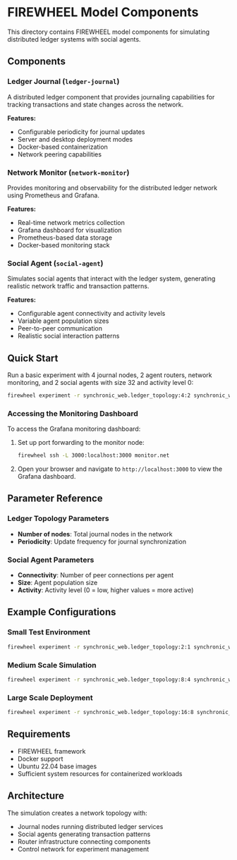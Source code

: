 # FIREWHEEL Model Components

This directory contains FIREWHEEL model components for simulating distributed ledger systems with social agents.

## Components

### Ledger Journal (`ledger-journal`)
A distributed ledger component that provides journaling capabilities for tracking transactions and state changes across the network.

**Features:**
- Configurable periodicity for journal updates
- Server and desktop deployment modes
- Docker-based containerization
- Network peering capabilities

### Network Monitor (`network-monitor`)
Provides monitoring and observability for the distributed ledger network using Prometheus and Grafana.

**Features:**
- Real-time network metrics collection
- Grafana dashboard for visualization
- Prometheus-based data storage
- Docker-based monitoring stack

### Social Agent (`social-agent`)
Simulates social agents that interact with the ledger system, generating realistic network traffic and transaction patterns.

**Features:**
- Configurable agent connectivity and activity levels
- Variable agent population sizes
- Peer-to-peer communication
- Realistic social interaction patterns

## Quick Start

Run a basic experiment with 4 journal nodes, 2 agent routers, network monitoring, and 2 social agents with size 32 and activity level 0:

```bash
firewheel experiment -r synchronic_web.ledger_topology:4:2 synchronic_web.network_monitor synchronic_web.social_agent:2:32:0 control_network minimega.launch
```

### Accessing the Monitoring Dashboard

To access the Grafana monitoring dashboard:

1. Set up port forwarding to the monitor node:
   ```bash
   firewheel ssh -L 3000:localhost:3000 monitor.net
   ```

2. Open your browser and navigate to `http://localhost:3000` to view the Grafana dashboard.

## Parameter Reference

### Ledger Topology Parameters
- **Number of nodes**: Total journal nodes in the network
- **Periodicity**: Update frequency for journal synchronization

### Social Agent Parameters
- **Connectivity**: Number of peer connections per agent
- **Size**: Agent population size
- **Activity**: Activity level (0 = low, higher values = more active)

## Example Configurations

### Small Test Environment
```bash
firewheel experiment -r synchronic_web.ledger_topology:2:1 synchronic_web.network_monitor synchronic_web.social_agent:1:16:0 control_network minimega.launch
```

### Medium Scale Simulation
```bash
firewheel experiment -r synchronic_web.ledger_topology:8:4 synchronic_web.network_monitor synchronic_web.social_agent:4:64:1 control_network minimega.launch
```

### Large Scale Deployment
```bash
firewheel experiment -r synchronic_web.ledger_topology:16:8 synchronic_web.network_monitor synchronic_web.social_agent:8:128:2 control_network minimega.launch
```

## Requirements

- FIREWHEEL framework
- Docker support
- Ubuntu 22.04 base images
- Sufficient system resources for containerized workloads

## Architecture

The simulation creates a network topology with:
- Journal nodes running distributed ledger services
- Social agents generating transaction patterns
- Router infrastructure connecting components
- Control network for experiment management
